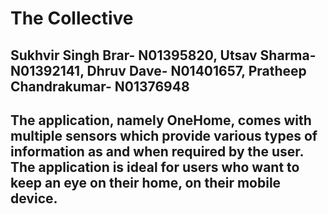 # The Collective
## Sukhvir Singh Brar- N01395820, Utsav Sharma- N01392141, Dhruv Dave- N01401657, Pratheep Chandrakumar- N01376948
## The application, namely OneHome, comes with multiple sensors which provide various types of information as and when required by the user. The application is ideal for users who want to keep an eye on their home, on their mobile device.
